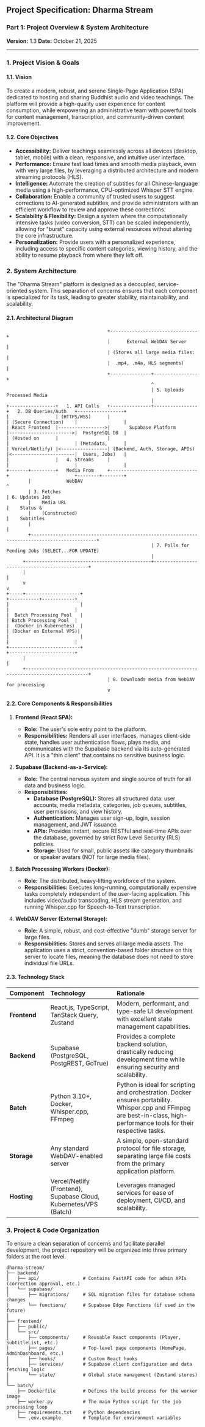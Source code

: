 ## **Project Specification: Dharma Stream**

### **Part 1: Project Overview & System Architecture**

**Version:** 1.3
**Date:** October 21, 2025

---

### **1. Project Vision & Goals**

#### **1.1. Vision**

To create a modern, robust, and serene Single-Page Application (SPA) dedicated to hosting and sharing Buddhist audio and video teachings. The platform will provide a high-quality user experience for content consumption, while empowering an administrative team with powerful tools for content management, transcription, and community-driven content improvement.

#### **1.2. Core Objectives**

*   **Accessibility:** Deliver teachings seamlessly across all devices (desktop, tablet, mobile) with a clean, responsive, and intuitive user interface.
*   **Performance:** Ensure fast load times and smooth media playback, even with very large files, by leveraging a distributed architecture and modern streaming protocols (HLS).
*   **Intelligence:** Automate the creation of subtitles for all Chinese-language media using a high-performance, CPU-optimized Whisper STT engine.
*   **Collaboration:** Enable a community of trusted users to suggest corrections to AI-generated subtitles, and provide administrators with an efficient workflow to review and approve these corrections.
*   **Scalability & Flexibility:** Design a system where the computationally intensive tasks (video conversion, STT) can be scaled independently, allowing for "burst" capacity using external resources without altering the core infrastructure.
*   **Personalization:** Provide users with a personalized experience, including access to specific content categories, viewing history, and the ability to resume playback from where they left off.

### **2. System Architecture**

The "Dharma Stream" platform is designed as a decoupled, service-oriented system. This separation of concerns ensures that each component is specialized for its task, leading to greater stability, maintainability, and scalability.

#### **2.1. Architectural Diagram**

```
                                     +--------------------------------+
                                     |      External WebDAV Server    |
                                     | (Stores all large media files: |
                                     |  .mp4, .m4a, HLS segments)     |
                                     +---------------+----------------+
                                                     ^
                                                     | 5. Uploads Processed Media
                                                     |
+-----------------+   1. API Calls   +---------------+----------------+   2. DB Queries/Auth   +-----------------+
|                 | (HTTPS/WSS)      |                                | (Secure Connection)    |                 |
| React Frontend  |----------------->|       Supabase Platform        |----------------------->|  PostgreSQL DB  |
| (Hosted on      |                  |                                |                        | (Metadata,      |
| Vercel/Netlify) |<-----------------| (Backend, Auth, Storage, APIs) |<-----------------------|  Users, Jobs)   |
|                 |   4. Streams     |                                |                        |                 |
+-------+---------+   Media From     +--------------------------------+                        +--------+--------+
        |             WebDAV                                                                           ^
        | 3. Fetches                                                                                   | 6. Updates Job
        |    Media URL                                                                                 |    Status &
        |    (Constructed)                                                                             |    Subtitles
        |                                                                                              |
        +----------------------------------------------------------------------------------------------+
                                                     | 7. Polls for Pending Jobs (SELECT...FOR UPDATE)
                                                     |
      +----------------------------------------------+----------------------------------------------+
      |                                                                                             |
      v                                                                                             v
+-----+--------------------+                                                            +-----------+------------+
|                          |                                                            |                        |
|  Batch Processing Pool   |                                                            | Batch Processing Pool  |
|  (Docker in Kubernetes)  |                                                            | (Docker on External VPS)|
|                          |                                                            |                        |
+--------------------------+                                                            +------------------------+
      |                                                                                             |
      +---------------------------------------------------------------------------------------------+
                                     | 8. Downloads media from WebDAV for processing
                                     v
```

#### **2.2. Core Components & Responsibilities**

1.  **Frontend (React SPA):**
    *   **Role:** The user's sole entry point to the platform.
    *   **Responsibilities:** Renders all user interfaces, manages client-side state, handles user authentication flows, plays media, and communicates with the Supabase backend via its auto-generated API. It is a "thin client" that contains no sensitive business logic.

2.  **Supabase (Backend-as-a-Service):**
    *   **Role:** The central nervous system and single source of truth for all data and business logic.
    *   **Responsibilities:**
        *   **Database (PostgreSQL):** Stores all structured data: user accounts, media metadata, categories, job queues, subtitles, user permissions, and view history.
        *   **Authentication:** Manages user sign-up, login, session management, and JWT issuance.
        *   **APIs:** Provides instant, secure RESTful and real-time APIs over the database, governed by strict Row Level Security (RLS) policies.
        *   **Storage:** Used for small, public assets like category thumbnails or speaker avatars (NOT for large media files).

3.  **Batch Processing Workers (Docker):**
    *   **Role:** The distributed, heavy-lifting workforce of the system.
    *   **Responsibilities:** Executes long-running, computationally expensive tasks completely independent of the user-facing application. This includes video/audio transcoding, HLS stream generation, and running Whisper.cpp for Speech-to-Text transcription.

4.  **WebDAV Server (External Storage):**
    *   **Role:** A simple, robust, and cost-effective "dumb" storage server for large files.
    *   **Responsibilities:** Stores and serves all large media assets. The application uses a strict, convention-based folder structure on this server to locate files, meaning the database does not need to store individual file URLs.

#### **2.3. Technology Stack**

| Component | Technology | Rationale |
| :--- | :--- | :--- |
| **Frontend** | React.js, TypeScript, TanStack Query, Zustand | Modern, performant, and type-safe UI development with excellent state management capabilities. |
| **Backend** | Supabase (PostgreSQL, PostgREST, GoTrue) | Provides a complete backend solution, drastically reducing development time while ensuring security and scalability. |
| **Batch** | Python 3.10+, Docker, Whisper.cpp, FFmpeg | Python is ideal for scripting and orchestration. Docker ensures portability. Whisper.cpp and FFmpeg are best-in-class, high-performance tools for their respective tasks. |
| **Storage** | Any standard WebDAV-enabled server | A simple, open-standard protocol for file storage, separating large file costs from the primary application platform. |
| **Hosting** | Vercel/Netlify (Frontend), Supabase Cloud, Kubernetes/VPS (Batch) | Leverages managed services for ease of deployment, CI/CD, and scalability. |

### **3. Project & Code Organization**

To ensure a clean separation of concerns and facilitate parallel development, the project repository will be organized into three primary folders at the root level.

```
dharma-stream/
├── backend/
│   ├── api/                # Contains FastAPI code for admin APIs (correction approval, etc.)
│   └── supabase/
│       ├── migrations/     # SQL migration files for database schema changes
│       └── functions/      # Supabase Edge Functions (if used in the future)
│
├── frontend/
│   ├── public/
│   └── src/
│       ├── components/     # Reusable React components (Player, SubtitleList, etc.)
│       ├── pages/          # Top-level page components (HomePage, AdminDashboard, etc.)
│       ├── hooks/          # Custom React hooks
│       ├── services/       # Supabase client configuration and data fetching logic
│       └── state/          # Global state management (Zustand stores)
│
└── batch/
    ├── Dockerfile          # Defines the build process for the worker image
    ├── worker.py           # The main Python script for the job processing loop
    ├── requirements.txt    # Python dependencies
    └── .env.example        # Template for environment variables
```

